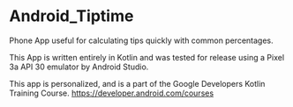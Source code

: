 # Android_Tiptime

Phone App useful for calculating tips quickly with common percentages.

This App is written entirely in Kotlin and was tested for release using a Pixel 3a API 30 emulator by Android Studio.

This app is personalized, and is a part of the Google Developers Kotlin Training Course. https://developer.android.com/courses
